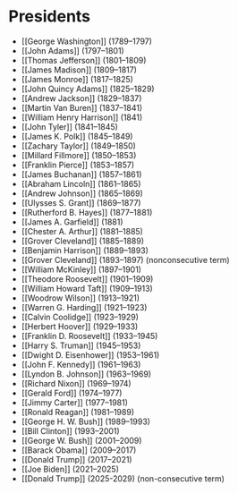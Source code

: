 # Presidents

- [[George Washington]] (1789–1797)
- [[John Adams]] (1797–1801)
- [[Thomas Jefferson]] (1801–1809)
- [[James Madison]] (1809–1817)
- [[James Monroe]] (1817–1825)
- [[John Quincy Adams]] (1825–1829)
- [[Andrew Jackson]] (1829–1837)
- [[Martin Van Buren]] (1837–1841)
- [[William Henry Harrison]] (1841)
- [[John Tyler]] (1841–1845)
- [[James K. Polk]] (1845–1849)
- [[Zachary Taylor]] (1849–1850)
- [[Millard Fillmore]] (1850–1853)
- [[Franklin Pierce]] (1853–1857)
- [[James Buchanan]] (1857–1861)
- [[Abraham Lincoln]] (1861–1865)
- [[Andrew Johnson]] (1865–1869)
- [[Ulysses S. Grant]] (1869–1877)
- [[Rutherford B. Hayes]] (1877–1881)
- [[James A. Garfield]] (1881)
- [[Chester A. Arthur]] (1881–1885)
- [[Grover Cleveland]] (1885–1889)
- [[Benjamin Harrison]] (1889–1893)
- [[Grover Cleveland]] (1893–1897) (nonconsecutive term)
- [[William McKinley]] (1897–1901)
- [[Theodore Roosevelt]] (1901–1909)
- [[William Howard Taft]] (1909–1913)
- [[Woodrow Wilson]] (1913–1921)
- [[Warren G. Harding]] (1921–1923)
- [[Calvin Coolidge]] (1923–1929)
- [[Herbert Hoover]] (1929–1933)
- [[Franklin D. Roosevelt]] (1933–1945)
- [[Harry S. Truman]] (1945–1953)
- [[Dwight D. Eisenhower]] (1953–1961)
- [[John F. Kennedy]] (1961–1963)
- [[Lyndon B. Johnson]] (1963–1969)
- [[Richard Nixon]] (1969–1974)
- [[Gerald Ford]] (1974–1977)
- [[Jimmy Carter]] (1977–1981)
- [[Ronald Reagan]] (1981–1989)
- [[George H. W. Bush]] (1989–1993)
- [[Bill Clinton]] (1993–2001)
- [[George W. Bush]] (2001–2009)
- [[Barack Obama]] (2009–2017)
- [[Donald Trump]] (2017–2021)
- [[Joe Biden]] (2021–2025)
- [[Donald Trump]] (2025-2029) (non-consecutive term)